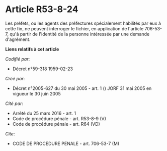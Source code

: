 # Article R53-8-24

Les préfets, ou les agents des préfectures spécialement habilités par eux à cette fin, ne peuvent interroger le fichier, en
application de l'article 706-53-7, qu'à partir de l'identité de la personne intéressée par une demande d'agrément.

**Liens relatifs à cet article**

_Codifié par_:

  - Décret n°59-318 1959-02-23

_Créé par_:

  - Décret n°2005-627 du 30 mai 2005 - art. 1 () JORF 31 mai 2005 en vigueur le  30 juin 2005

_Cité par_:

  - Arrêté du 25 mars 2016 - art. 1
  - Code de procédure pénale - art. R53-8-9 (V)
  - Code de procédure pénale - art. R64 (VD)

_Cite_:

  - CODE DE PROCEDURE PENALE - art. 706-53-7 (M)

